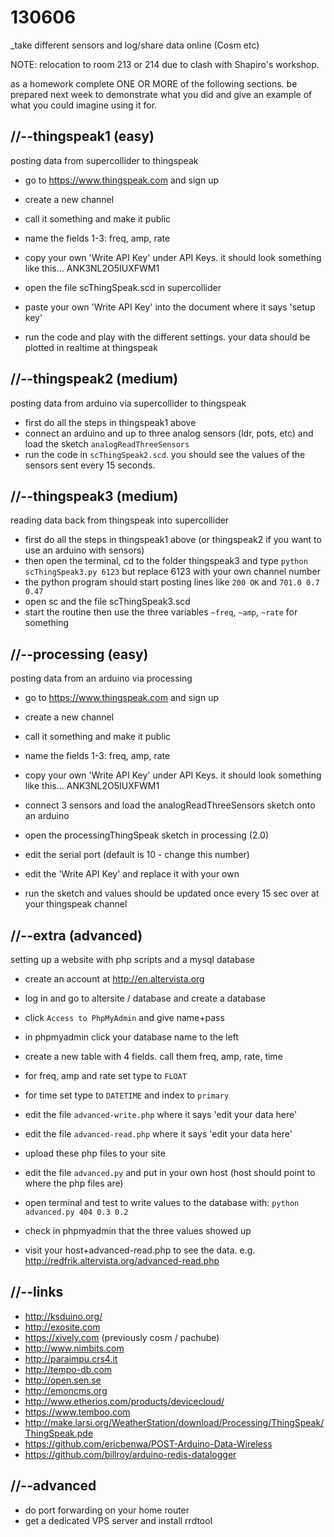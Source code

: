 130606
======

_take different sensors and log/share data online (Cosm etc)

NOTE: relocation to room 213 or 214 due to clash with Shapiro's workshop.

as a homework complete ONE OR MORE of the following sections.
be prepared next week to demonstrate what you did and give an example of what you could imagine using it for.

//--thingspeak1 (easy)
----------------------
posting data from supercollider to thingspeak
* go to <https://www.thingspeak.com> and sign up
* create a new channel
* call it something and make it public
* name the fields 1-3: freq, amp, rate
* copy your own 'Write API Key' under API Keys. it should look something like this... ANK3NL2O5IUXFWM1

* open the file scThingSpeak.scd in supercollider
* paste your own 'Write API Key' into the document where it says 'setup key'
* run the code and play with the different settings. your data should be plotted in realtime at thingspeak

//--thingspeak2 (medium)
------------------------
posting data from arduino via supercollider to thingspeak
* first do all the steps in thingspeak1 above
* connect an arduino and up to three analog sensors (ldr, pots, etc) and load the sketch `analogReadThreeSensors`
* run the code in `scThingSpeak2.scd`. you should see the values of the sensors sent every 15 seconds.

//--thingspeak3 (medium)
------------------------
reading data back from thingspeak into supercollider
* first do all the steps in thingspeak1 above (or thingspeak2 if you want to use an arduino with sensors)
* then open the terminal, cd to the folder thingspeak3 and type `python scThingSpeak3.py 6123` but replace 6123 with your own channel number
* the python program should start posting lines like `200 OK` and `701.0 0.7 0.47`
* open sc and the file scThingSpeak3.scd
* start the routine then use the three variables `~freq`, `~amp`, `~rate` for something

//--processing (easy)
---------------------
posting data from an arduino via processing
* go to <https://www.thingspeak.com> and sign up
* create a new channel
* call it something and make it public
* name the fields 1-3: freq, amp, rate
* copy your own 'Write API Key' under API Keys. it should look something like this... ANK3NL2O5IUXFWM1

* connect 3 sensors and load the analogReadThreeSensors sketch onto an arduino
* open the processingThingSpeak sketch in processing (2.0)
* edit the serial port (default is 10 - change this number)
* edit the 'Write API Key' and replace it with your own
* run the sketch and values should be updated once every 15 sec over at your thingspeak channel

//--extra (advanced)
--------------------
setting up a website with php scripts and a mysql database
* create an account at http://en.altervista.org
* log in and go to altersite / database and create a database
* click `Access to PhpMyAdmin` and give name+pass
* in phpmyadmin click your database name to the left
* create a new table with 4 fields. call them freq, amp, rate, time
* for freq, amp and rate set type to `FLOAT`
* for time set type to `DATETIME` and index to `primary`

* edit the file `advanced-write.php` where it says 'edit your data here'
* edit the file `advanced-read.php` where it says 'edit your data here'
* upload these php files to your site
* edit the file `advanced.py` and put in your own host (host should point to where the php files are)
* open terminal and test to write values to the database with: `python advanced.py 404 0.3 0.2`
* check in phpmyadmin that the three values showed up

* visit your host+advanced-read.php to see the data. e.g. <http://redfrik.altervista.org/advanced-read.php>

//--links
---------
* <http://ksduino.org/>
* <http://exosite.com>
* <https://xively.com> (previously cosm / pachube)
* <http://www.nimbits.com>
* <http://paraimpu.crs4.it>
* <http://tempo-db.com>
* <http://open.sen.se>
* <http://emoncms.org>
* <http://www.etherios.com/products/devicecloud/>
* <https://www.temboo.com>
* <http://make.larsi.org/WeatherStation/download/Processing/ThingSpeak/ThingSpeak.pde>
* <https://github.com/ericbenwa/POST-Arduino-Data-Wireless>
* <https://github.com/billroy/arduino-redis-datalogger>

//--advanced
------------
* do port forwarding on your home router
* get a dedicated VPS server and install rrdtool

